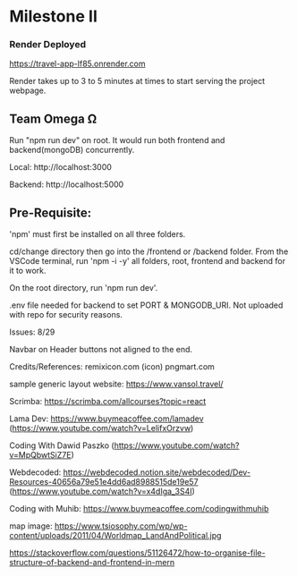 # Milestone II

### Render Deployed

https://travel-app-lf85.onrender.com

Render takes up to 3 to 5 minutes at times to start serving the project webpage.

## Team Omega Ω

Run "npm run dev" on root. It would run both frontend and backend(mongoDB) concurrently.

Local: http://localhost:3000

Backend: http://localhost:5000

## Pre-Requisite:

'npm' must first be installed on all three folders.

cd/change directory then go into the /frontend or /backend folder. From the VSCode terminal, run 'npm -i -y' all folders, root, frontend and backend for it to work.

On the root directory, run 'npm run dev'.

.env file needed for backend to set PORT & MONGODB_URI. Not uploaded with repo for security reasons.

Issues: 8/29

Navbar on Header buttons not aligned to the end.

Credits/References:
remixicon.com (icon) pngmart.com

sample generic layout website: https://www.vansol.travel/

Scrimba: https://scrimba.com/allcourses?topic=react

Lama Dev: https://www.buymeacoffee.com/lamadev (https://www.youtube.com/watch?v=LelifxOrzvw)

Coding With Dawid Paszko (https://www.youtube.com/watch?v=MpQbwtSiZ7E)

Webdecoded: https://webdecoded.notion.site/webdecoded/Dev-Resources-40656a79e51e4dd6ad8988515de19e57 (https://www.youtube.com/watch?v=x4dIga_3S4I)

Coding with Muhib: https://www.buymeacoffee.com/codingwithmuhib

map image: https://www.tsiosophy.com/wp/wp-content/uploads/2011/04/Worldmap_LandAndPolitical.jpg

https://stackoverflow.com/questions/51126472/how-to-organise-file-structure-of-backend-and-frontend-in-mern
